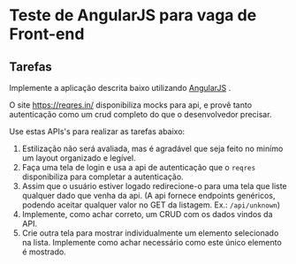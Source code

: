 # Teste de AngularJS para vaga de Front-end 

## Tarefas

Implemente a aplicação descrita baixo utilizando [AngularJS](https://angularjs.org/) .

O site https://reqres.in/ disponibiliza mocks para api, e provê tanto autenticação como um crud completo do que o desenvolvedor precisar.

Use estas APIs's para realizar as tarefas abaixo:

1. Estilização não será avaliada, mas é agradável que seja feito no minímo um layout organizado e legível.
2. Faça uma tela de login e usa a api de autenticação que o `reqres` disponibiliza para completar a autenticação.
3. Assim que o usuário estiver logado redirecione-o para uma tela que liste qualquer dado que venha da api. (A api fornece endpoints genéricos, podendo aceitar qualquer valor no GET da listagem. Ex.: `/api/unknown`)
4. Implemente, como achar correto, um CRUD com os dados vindos da API.
5. Crie outra tela para mostrar individualmente um elemento selecionado na lista. Implemente como achar necessário como este único elemento é mostrado.
